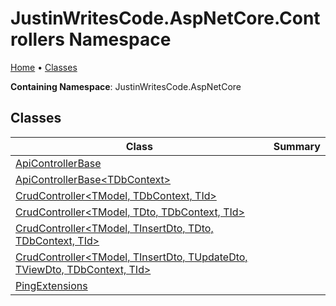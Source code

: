# JustinWritesCode\.AspNetCore\.Controllers Namespace

[Home](../README.md) &#x2022; [Classes](#classes)

**Containing Namespace**: JustinWritesCode\.AspNetCore

## Classes

| Class | Summary |
| ----- | ------- |
| [ApiControllerBase](ApiControllerBase/README.md) | |
| [ApiControllerBase\<TDbContext\>](ApiControllerBase-1/README.md) | |
| [CrudController\<TModel, TDbContext, TId\>](CrudController-3/README.md) | |
| [CrudController\<TModel, TDto, TDbContext, TId\>](CrudController-4/README.md) | |
| [CrudController\<TModel, TInsertDto, TDto, TDbContext, TId\>](CrudController-5/README.md) | |
| [CrudController\<TModel, TInsertDto, TUpdateDto, TViewDto, TDbContext, TId\>](CrudController-6/README.md) | |
| [PingExtensions](PingExtensions/README.md) | |

